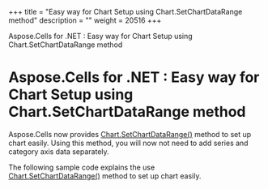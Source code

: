 +++
title = "Easy way for Chart Setup using Chart.SetChartDataRange method" 
description = "" 
weight = 20516 
+++

Aspose.Cells for .NET : Easy way for Chart Setup using Chart.SetChartDataRange method  

# Aspose.Cells for .NET : Easy way for Chart Setup using Chart.SetChartDataRange method


Aspose.Cells now provides [Chart.SetChartDataRange()](https://apireference.aspose.com/net/cells/aspose.cells.charts/chart/methods/setchartdatarange) method to set up chart easily. Using this method, you will now not need to add series and category axis data separately.

The following sample code explains the use [Chart.SetChartDataRange()](https://apireference.aspose.com/net/cells/aspose.cells.charts/chart/methods/setchartdatarange) method to set up chart easily.


